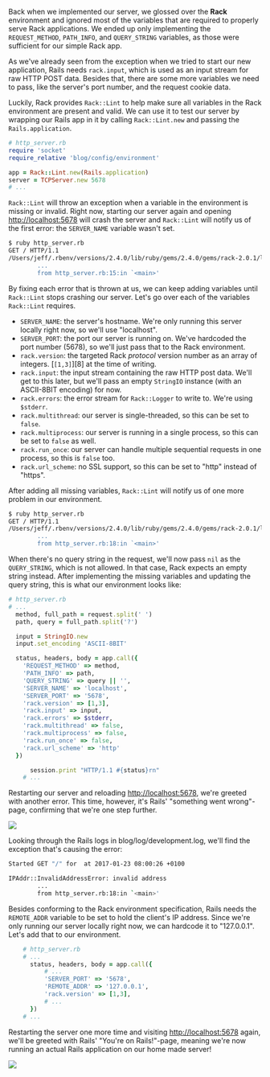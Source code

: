 Back when we implemented our server, we glossed over the **Rack** environment and ignored most of the variables that are required to properly serve Rack applications. We ended up only implementing the `REQUEST_METHOD`, `PATH_INFO`, and `QUERY_STRING` variables, as those were sufficient for our simple Rack app.

As we've already seen from the exception when we tried to start our new application, Rails needs `rack.input`, which is used as an input stream for raw HTTP POST data. Besides that, there are some more variables we need to pass, like the server's port number, and the request cookie data.

Luckily, Rack provides `Rack::Lint` to help make sure all variables in the Rack environment are present and valid. We can use it to test our server by wrapping our Rails app in it by calling `Rack::Lint.new` and passing the `Rails.application`.

```ruby
# http_server.rb
require 'socket'
require_relative 'blog/config/environment'

app = Rack::Lint.new(Rails.application)
server = TCPServer.new 5678
# ...
```    

`Rack::Lint` will throw an exception when a variable in the environment is missing or invalid. Right now, starting our server again and opening [http://localhost:5678]({{localhost:5678}}) will crash the server and `Rack::Lint` will notify us of the first error: the `SERVER_NAME` variable wasn't set.

```sh
$ ruby http_server.rb
GET / HTTP/1.1
/Users/jeff/.rbenv/versions/2.4.0/lib/ruby/gems/2.4.0/gems/rack-2.0.1/lib/rack/lint.rb:20:in `assert': env missing required key SERVER_NAME (Rack::Lint::LintError)
        ...
        from http_server.rb:15:in `<main>'
```
 
By fixing each error that is thrown at us, we can keep adding variables until `Rack::Lint` stops crashing our server. Let's go over each of the variables `Rack::Lint` requires.

* `SERVER_NAME`: the server's hostname. We're only running this server locally right now, so we'll use "localhost".
* `SERVER_PORT`: the port our server is running on. We've hardcoded the port number (5678), so we'll just pass that to the Rack environment.
* `rack.version`: the targeted Rack _protocol_ version number as an array of integers. [`[1,3]`][8] at the time of writing.
* `rack.input`: the input stream containing the raw HTTP post data. We'll get to this later, but we'll pass an empty `StringIO` instance (with an ASCII-8BIT encoding) for now.
* `rack.errors`: the error stream for `Rack::Logger` to write to. We're using `$stderr`.
* `rack.multithread`: our server is single-threaded, so this can be set to `false`.
* `rack.multiprocess`: our server is running in a single process, so this can be set to `false` as well.
* `rack.run_once`: our server can handle multiple sequential requests in one process, so this is `false` too.
* `rack.url_scheme`: no SSL support, so this can be set to "http" instead of "https".

After adding all missing variables, `Rack::Lint` will notify us of one more problem in our environment.

```sh  
$ ruby http_server.rb
GET / HTTP/1.1
/Users/jeff/.rbenv/versions/2.4.0/lib/ruby/gems/2.4.0/gems/rack-2.0.1/lib/rack/lint.rb:20:in `assert': env variable QUERY_STRING has non-string value nil (Rack::Lint::LintError)
        ...
        from http_server.rb:18:in `<main>'
```

When there's no query string in the request, we'll now pass `nil` as the `QUERY_STRING`, which is not allowed. In that case, Rack expects an empty string instead. After implementing the missing variables and updating the query string, this is what our environment looks like:

```ruby
# http_server.rb
# ...
  method, full_path = request.split(' ')
  path, query = full_path.split('?')

  input = StringIO.new
  input.set_encoding 'ASCII-8BIT'

  status, headers, body = app.call({
    'REQUEST_METHOD' => method,
    'PATH_INFO' => path,
    'QUERY_STRING' => query || '',
    'SERVER_NAME' => 'localhost',
    'SERVER_PORT' => '5678',
    'rack.version' => [1,3],
    'rack.input' => input,
    'rack.errors' => $stderr,
    'rack.multithread' => false,
    'rack.multiprocess' => false,
    'rack.run_once' => false,
    'rack.url_scheme' => 'http'
  })

      session.print "HTTP/1.1 #{status}rn"
    # ...
```   

Restarting our server and reloading [http://localhost:5678]({{localhost:5678}}), we're greeted with another error. This time, however, it's Rails' "something went wrong"-page, confirming that we're one step further.

![](https://github.com/Codevolve/next/blob/master/courses/community/Ruby%20Magic/assets/something-went-wrong.png?raw=true)

Looking through the Rails logs in blog/log/development.log, we'll find the exception that's causing the error:

```sh
Started GET "/" for  at 2017-01-23 08:00:26 +0100

IPAddr::InvalidAddressError: invalid address
        ...
        from http_server.rb:18:in `<main>'
```

Besides conforming to the Rack environment specification, Rails needs the `REMOTE_ADDR` variable to be set to hold the client's IP address. Since we're only running our server locally right now, we can hardcode it to "127.0.0.1". Let's add that to our environment.

```ruby
    # http_server.rb
    # ...
      status, headers, body = app.call({
          # ...
          'SERVER_PORT' => '5678',
          'REMOTE_ADDR' => '127.0.0.1',
          'rack.version' => [1,3],
          # ...
      })
    # ...
```

Restarting the server one more time and visiting [http://localhost:5678]({{localhost:5678}}) again, we'll be greeted with Rails' "You're on Rails!"-page, meaning we're now running an actual Rails application on our home made server!

![](https://github.com/Codevolve/next/blob/master/courses/community/Ruby%20Magic/assets/youre-on-rails.png?raw=true)

